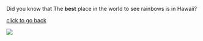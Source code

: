 Did you know that The **best** place in the world to see rainbows is in Hawaii?
<p><a href = https://github.com/bigal2021/midterm>click to go back</a></p>
<img src =https://www.sciencefriday.com/wp-content/uploads/2021/03/hawaii-mountains-rainbow-arch.jpg> 
